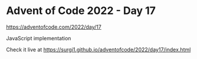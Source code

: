 # Advent of Code 2022 - Day 17

https://adventofcode.com/2022/day/17

JavaScript implementation

Check it live at https://surgi1.github.io/adventofcode/2022/day17/index.html
